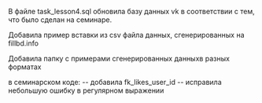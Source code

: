 В файле task_lesson4.sql обновила базу данных vk 
в соответствии с тем, что было сделан на семинаре.

Добавила пример вставки из csv файла данных, сгенерированных на fillbd.info 

Добавила папку с примерами сгенерированных данныхв разных форматах

в семинарском коде:
-- добавила fk_likes_user_id
-- исправила небольшую ошибку в регулярном выражении
